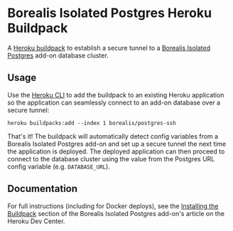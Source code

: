 # Borealis Isolated Postgres Heroku Buildpack

A [Heroku buildpack](https://devcenter.heroku.com/articles/buildpacks) to establish a secure tunnel to a [Borealis Isolated Postgres](https://elements.heroku.com/addons/borealis-pg) add-on database cluster.

## Usage

Use the [Heroku CLI](https://devcenter.heroku.com/articles/heroku-cli) to add the buildpack to an existing Heroku application so the application can seamlessly connect to an add-on database over a secure tunnel:

```shell
heroku buildpacks:add --index 1 borealis/postgres-ssh
```

That's it! The buildpack will automatically detect config variables from a Borealis Isolated Postgres add-on and set up a secure tunnel the next time the application is deployed. The deployed application can then proceed to connect to the database cluster using the value from the Postgres URL config variable (e.g. `DATABASE_URL`).

## Documentation

For full instructions (including for Docker deploys), see the [Installing the Buildpack](https://devcenter.heroku.com/articles/borealis-pg#installing-the-buildpack) section of the Borealis Isolated Postgres add-on's article on the Heroku Dev Center.
